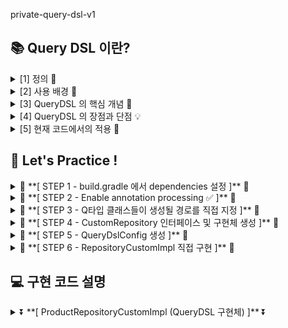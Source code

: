 private-query-dsl-v1

## 📚 Query DSL 이란?
<details>
  <summary>[1] 정의 🔖 </summary>
	
- Query DSL == Query Domain Specific Language
  - 쿼리 : 데이터베이스에서 데이터를 조회하는 명령
  - Query DSL : 쿼리를 작성하는 데 특화된 언어
  - 자바 코드로 SQL 을 안전하게 작성할 수 있도록 도와준다.
- type-safe 한 방식으로 SQL과 유사한 쿼리문을 자바 코드로 작성할 수 있게 도와주는 Java 기반의 ORM 쿼리 빌더 라이브러리
  - type-safe : 런타임 에러가 아닌 컴파일 에러를 일으키기 때문에 컴파일 시점에 타입 오류 감지 가능
- JPQL 을 대체할 수 있는 코드 기반 DSL
</details>

<details>
  <summary>[2] 사용 배경 📖 </summary>

- 기존 JPQL 의 한계  
  ![JPQL 사용 예시](https://github.com/user-attachments/assets/781ec07a-d4e0-4f27-9f48-8a6cc27f2242)  
  - 문자열 기반의 한계
    - 타입 안정성 미보장
    - 컴파일 에러가 아닌 런타임 에러 유발
    - 오타, 잘못된 컬럼명, 잘못된 경로 등이 모두 런타임 에러로 발생하기 때문에 실행해보기 전까지 알 수 없어서 디버깅이 어려움
    - 클래스나 필드명이 바뀌어도 문자열로 작성된 JPQL 에 자동 반영 되지 않아서 리팩토링에 취약함
  - 띄워쓰기 이슈
    - 대부분의 쿼리 조각 맨 끝에 공백을 항상 추가해줘야 하는데, 이는 생산성 떨어지는 요인이 될 수 있음
  - 동적 쿼리에 불리
    - 동적 쿼리를 작성하기 까다롭고,
    - 조건이 3~4개만 넘어가도 코드가 지저분해지고 가독성이 떨어짐
    - 작성을 해도 유지보수에 취약함
  - 코드 재사용성이 낮음

- Query DSL 로 JPQL 의 한계를 보완 가능  
  - 쿼리를 문자열이 아닌 코드로 작성
    - 타입 안정성 (type-safe) 보장
    - 런타임 에러가 아닌 컴파일 에러를 띄워줌  
  - 문자열을 이어붙이는 방식이 아닌 메서드 체이닝 방식
    - 문자열을 이어 붙일 일이 없음  
  - 동적 쿼리에 유리
    - BooleanBuilder, BooleanExpression 등을 통해 쉬운 동적 쿼리 조립 가능
    - where 을 사용해 조건 다중 처리 해결 가능
    - 가독성도 있고, 유지보수도 쉬워짐  
  - 메서드 추출을 통한 공통 조건 재활용 가능
</details>

<details>
  <summary>[3] QueryDSL 의 핵심 개념 🎯 </summary>

1. JPA Repository 가 아닌 CustomRepository 구현  
2. QueryDslConfig 설정
3. src.main.generated 에서 QEntity 생성
4. BooleanBuilder 및 BooleanExpression 사용  

</details>

<details>
  <summary>[4] QueryDSL 의 장점과 단점 💡 </summary>

- 장점은 위에서 언급했듯이
  - 타입 안정성 보장
  - 쿼리를 코드로 작성
  - 동적 쿼리에 유리
  - 공통 조건 재활용 가능
- 단점
  - Q타입의 유지 보수 문제
    - Q타입은 Entity 구조에 강하게 의존함
    - 엔티티가 바뀌면 Q타입도 다시 생성되어야 하고, 기존 QueryDSL 도 수정되어야 함
    -  clean > build
  - QueryDSL 은 외부 라이브러리이기 때문에 호환성 문제가 발생할 수 있음
    - Spring 의 내부 라이브러리인 Spring Data JPA 의 Specification 을 대안으로 고려 가능 
  - 러닝 커브가 긴 편  
</details>

<details>
  <summary>[5] 현재 코드에서의 적용 📌 </summary>
	
  ![스타벅스 상품 조회 화면](https://github.com/user-attachments/assets/cff70174-e8ab-486b-a02a-564b1097bb4c)

- 아래 5가지 조건이 각각 있을 수도 있고, 없을 수도 있음
- 이에 따른 동적 쿼리 작성에 Query DSL 적용

  - Main-Category : 텀블러/보온병 , 머그/컵 , 라이프스타일 등등
  - Sub-Category : 플라스틱 텀블러, 스테인리스 텀블러 , 보온병 , 콜드컵 등등
  - Special : 코어 MD 리뉴얼 , 액티브 , 버디위크 페스티벌 등등
  - Size : SHORT , TALL , GRANDE , VENTI , TRENTA
  - PriceRange :
    - BELOW_10K (1만원 미만)
    - TEN_K (1만원 대)
    - TWENTY_K (2만원 대)
    - THIRTY_K (3만원 대)
    - FORTY_K (4만원 대)
    - ABOVE_50K (5만원 이상)


</details>



## 📝 Let's Practice !

<details>
  <summary>🔽 **[ STEP 1 - build.gradle 에서 dependencies 설정 ]** 🔽</summary>

<pre>
```java
	// QueryDSL
	implementation 'com.querydsl:querydsl-apt:5.0.0'
	implementation 'com.querydsl:querydsl-jpa:5.0.0:jakarta'
	implementation 'com.querydsl:querydsl-core:5.0.0'

	annotationProcessor "com.querydsl:querydsl-apt:5.0.0:jakarta"
	annotationProcessor "jakarta.annotation:jakarta.annotation-api"
	annotationProcessor "jakarta.persistence:jakarta.persistence-api"
  
</pre>
- querydsl-core : QueryDSL 의 핵심 로직이 담겨있음
- querydsl-jpa
  - QueryDSL 의 JPA 지원 모듈
  - JPA 를 사용해서 JPAQuery, BooleanBuilder, JPQLQuery 등을 사용 가능
- querydsl-apt
  - APT == Annotation Processing Tool
  - JPA 엔티티 클래스를 기반으로 QClass 를 생성
- annotationProcessor 3가지 : Q타입 생성의 필수 도구 
</details>

<details>
  <summary>🔽 **[ STEP 2 - Enable annotation processing ✅ ]** 🔽</summary>

![annotationprocessors](https://github.com/user-attachments/assets/4a936fcb-6aa2-409e-bc4b-7e85b3e9610e)


File > Settings > Build, Execution, Deployment > Compiler > Annotation Processors

- Enable annotation processing ✅
  - 체크하지 않으면 Q클래스가 생성되지 않는다.

</details>

<details>
  <summary>🔽 **[ STEP 3 - Q타입 클래스들이 생성될 경로를 직접 지정 ]** 🔽</summary>

<pre>

```java  


def generated = 'src/main/generated'

tasks.withType(JavaCompile) {
	options.getGeneratedSourceOutputDirectory().set(file(generated))
}

sourceSets {
	main.java.srcDirs += [ generated ]
}

clean {
	delete file(generated)
}
  
</pre>

- 코드 설명 🔧

![QueryDSL 빌드 옵션 설정](https://github.com/user-attachments/assets/56e76da5-bebe-4f7e-a1b0-786bd13e112e)

- def generated = 'src/main/generated'
  - Q클래스를 생성할 경로를 커스터마이징하는 설정
  - default 는 build/gradle
  - 이를 src/main/generated 로 바꿔 소스 트리 내에서 관리하기 쉽게 만드는 것

- tasks.withType(JavaCompile){...}
  - Q클래스가 지정된 경로에 생성되도록 명시
  - 없으면 기본 위치에서 생성될 수 있음

- sourceSets{...}
  - src 에 Q클래스 포함
  - src/main/generated 안의 Q클래스를 Java 소스 코드로 인식하게 만듬
  - 이게 없으면 컴파일러가 Q타입을 찾지 못해서 오류 발생하게 됨

- clean{...}
  - ./gradlew clean 시에 Q클래스도 깨끗하게 삭제되도록 함
  - 엔티티가 변경되었을 때 clean > build 를 함으로써 최신 Q타입 동기화
  - 재빌드 시 최신 Q타입 보장

</details>

<details>
  <summary>🔽 **[ STEP 4 - CustomRepository 인터페이스 및 구현체 생성 ]** 🔽</summary>

![repositoryCustom 구현](https://github.com/user-attachments/assets/c327f020-b293-4e6a-bea6-b4ca1fb0c586)

<pre>
```java
public interface ProductRepository extends JpaRepository<Product, Long>, ProductRepositoryCustom {...}
  
</pre>

<pre>
```java
@Repository
@RequiredArgsConstructor
public class ProductRepositoryImpl implements ProductRepositoryCustom {...}
  
</pre>

- CustomRepository 를 따로 만드는 이유 ?
  - Spring Data JPA 의 확장성 과 관심사 분리 때문
  - JpaRepository 는 기본적인 CRUD 만 제공
  - 복잡한 동적 쿼리를 작성해야 하기 때문에 인터페이스 사용 후 구현체에서 작성
  - 관심사 분리를 통해 책임이 명확해지고, 코드 유지보수가 쉬워짐
    - Custom 구현만 따로 테스트가 가능해진다.
</details>

<details>
  <summary>🔽 **[ STEP 5 - QueryDslConfig 생성 ]** 🔽</summary>

<pre>
```java
@Configuration
public class QueryDslConfig {

    @PersistenceContext
    private EntityManager entityManager;

    @Bean
    public JPAQueryFactory jpaQueryFactory() {
        return new JPAQueryFactory(JPQLTemplates.DEFAULT, entityManager);
    }
}
  
</pre>

<pre>
```java
@Repository
@RequiredArgsConstructor
public class ProductRepositoryImpl implements ProductRepositoryCustom {

    private final JPAQueryFactory queryFactory;

... }
  
</pre>

- @Bean 등록
  - 매번 new JPAQueryFactory 를 만들 필요 없어짐
  - 한 번만 생성해두면, 여러 클래스에서 재사용할 수 있음

- JPAQueryFactory
  - .select() , .from() , .where() 같은 메서드를 사용할 수 있게 해줌

- JPQLTemplates.DEFAULT 는 생략해도 기본 값으로 들어가기 때문에 안넣어줘도 됨
- 아래와 같이만 해줘도 가능 !
<pre>
```java
    @Bean
    public JPAQueryFactory jpaQueryFactory() {
        return new JPAQueryFactory(entityManager);
    }
  
</pre>

</details>

<details>
  <summary>🔽 **[ STEP 6 - RepositoryCustomImpl 직접 구현 ]** 🔽</summary>

- 의존성 주입
  - private final JPAQueryFactory queryFactory; 와 RequiredArgsConstructor

- Q클래스 생성
<pre>
```java
QProductCategory productCategoryQ = QProductCategory.productCategory;
QProduct productQ = QProduct.product;
QMainCategory mainCategoryQ = QMainCategory.mainCategory;
QSubCategory subCategoryQ = QSubCategory.subCategory;
QSpecial specialQ = QSpecial.special;
</pre>

- Projections.constructor(ProductSearchResDto.class, productQ.name, productQ.price)
  - Projections 사용 시, Dto 에 딱 맞게 가공 가능
  - Dto 에 반드시 해당 생성자가 있어야 사용 가능
  - 위 코드는 다음과 같은 생성자 호출을 의미한다.
<pre>
```java
new ProductSearchResDto(product.getName(), product.getPrice());
</pre>

- Projections 정리
  - Projections.constructor(...)
    - 설명 : 생성자로 매핑
    - 필요 조건 : 생성자 필수
  - Projections.fields(...)
    - 설명 : 필드에 직접 주입
    - 필요 조건 : public 필드 or 필드에 setter 있어야 함
  - Projections.bean(...)
    - 설명 : setter 로 매핑
    - 필요 조건 : 기본 생성자 + setter 필요  

- QueryDSL 구조
<pre>
```java
queryFactory
.select(...)               : 반환할 컬럼 또는 Projects 를 사용해 Dto 로 반환 가능
.from(productQ)            : 기준 테이블
.join(productCategoryQ)... : 내부 조인
.leftJoin(...)...          : 외부 조인
.where(...)                : 조건절
.orderBy(...)              : 정렬
.fetch()                   : 쿼리 실행 + 결과 가져오기
</pre> 

- QueryDSL 작성
  - 만약 엔티티 전체를 조회해야 한다면,
    - select(productQ).from(productQ) 를
    - selectFrom(productQ) 로 축약 가능
  - 내부조인과 외부조인
    - .join(...) (내부조인) : 두 테이블에서 일치하는 데이터만 가져온다.
    - .leftJoin(...) (외부조인) : 왼쪽 테이블의 모든 데이터는 가져오고, 오른쪽 테이블은 조건에 맞는 데이터가 있을 경우에만 가져온다.
      - on() 안을 기준으로 왼쪽 테이블과 오른쪽 테이블을 나누고 의미한다. 
      - .rightJoin(...) 과 반대
  - on(...)
    - 조건 
    - on(productQ.uuid.eq(productCategoryQ.productUuid)) == productCategory 의 productUuid 와 product 의 uuid 가 같은 경우에
      
- BooleanExpression 과 BooleanBuilder 비교
  - BooleanExpression
    - 핵심 목적 : 단일 조건 표현
    - 사용 방식 : where(조건) 에 직접 넣음
    - 특징 : null 을 반환하면 where 에서 무시됨
  - BooleanBuilder
    - 핵심 목적 : 다중 조건 동적 조립
    - 사용 방식 : 여러 조건을 .and() 와 .or() 로 이어붙여 조립
    - 특징 : 조건을 누적하면서 유연하게 추가 가능
    - BooleanBuilder 가 BooleanExpression 에 비해 동적 쿼리 작성에서 훨씬 유리 ! ⚡
</details>

## 💻 구현 코드 설명

<details>
  <summary>⏬ **[ ProductRepositoryCustomImpl (QueryDSL 구현체) ]** ⏬</summary>

<pre>
```java
@Repository   : DAO (Persistence Layer, 데이터 액세스 계층) 임을 나타내는 애노테이션, @Component 를 포함하고 있음
@RequiredArgsConstructor
public class ProductRepositoryCustomImpl implements ProductRepositoryCustom {

    private final JPAQueryFactory queryFactory;    : 의존성 주입(DI), @RequiredArgsConstructor 와 함께 사용됨

    QProductCategory productCategoryQ = QProductCategory.productCategory;
    QProduct productQ = QProduct.product;
    QMainCategory mainCategoryQ = QMainCategory.mainCategory;
    QSubCategory subCategoryQ = QSubCategory.subCategory;
    QSpecial specialQ = QSpecial.special;                                     : Q 클래스 선언

    @Override
    public List&lt;ProductSearchResDto&gt; searchProducts(ProductSearchParamDto productSearchParamDto) {

        return queryFactory
                .select(Projections.constructor(           : 쿼리 결과를 해당 Dto 생성자에 맞게 매핑
                        ProductSearchResDto.class,
                        productQ.name,
                        productQ.price
                ))
                .from(productQ)                            : data 를 가져올 기준 테이블
                .join(productCategoryQ).on(productQ.uuid.eq(productCategoryQ.productUuid))               : product 와 productCategory 내부조인 (on 조건)
                .leftJoin(mainCategoryQ).on(productCategoryQ.mainCategoryUuid.eq(mainCategoryQ.uuid))    : productCategory 와 mainCategory 외부조인 (on 조건)
                .leftJoin(subCategoryQ).on(productCategoryQ.subCategoryUuid.eq(subCategoryQ.uuid))       : productCategory 와 subCategory 외부조인 (on 조건)
                .leftJoin(specialQ).on(productCategoryQ.subCategoryUuid.eq(specialQ.uuid))               : productCategory 와 special 외부조인 (on 조건)
                .where(
                        mainCategoryEquals(productSearchParamDto.getMainCategory(), mainCategoryQ),      : 조건 1
                        subCategoryEquals(productSearchParamDto.getSubCategory(), subCategoryQ),         : 조건 2
                        specialEquals(productSearchParamDto.getSpecial(), specialQ),                     : 조건 3
                        sizeEquals(productSearchParamDto.getSize(), productQ),                           : 조건 4
                        priceRangeEquals(productSearchParamDto.getPriceRange(), productQ)                : 조건 5
                )
                .orderBy(productQ.price.asc())                                                           : 정렬 기준 == product 의 price 기준 오름차순
                .fetch();                                                                                : 쿼리 실행
    }

    private BooleanExpression priceRangeEquals(PriceRange priceRange, QProduct productQ) {
        return priceRange != null ? productQ.price.between(priceRange.getMin(), priceRange.getMax()) : null;
    }


    private BooleanExpression sizeEquals(Size size, QProduct productQ) {
        return size != null ? productQ.size.eq(size) : null;
    }

    private BooleanExpression specialEquals(String special, QSpecial specialQ) {
        return special != null ? specialQ.name.eq(special) : null;
    }


    private BooleanExpression subCategoryEquals(String subCategory, QSubCategory subCategoryQ) {
        return subCategory != null ? subCategoryQ.name.eq(subCategory) : null;
    }

    private BooleanExpression mainCategoryEquals(String mainCategory, QMainCategory mainCategoryQ) {
        return mainCategory != null ? mainCategoryQ.name.eq(mainCategory) : null;
    }
}
</pre>
</details>

